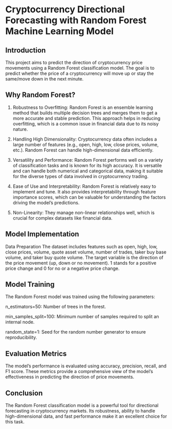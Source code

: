 # Cryptocurrency Directional Forecasting with Random Forest Machine Learning Model
## Introduction
This project aims to predict the direction of cryptocurrency price movements using a Random Forest classification model. The goal is to predict whether the price of a cryptocurrency will move up or stay the same/move down in the next minute.

## Why Random Forest?
1. Robustness to Overfitting:
Random Forest is an ensemble learning method that builds multiple decision trees and merges them to get a more accurate and stable prediction. This approach helps in reducing overfitting, which is a common issue in financial data due to its noisy nature.

2. Handling High Dimensionality:
Cryptocurrency data often includes a large number of features (e.g., open, high, low, close prices, volume, etc.). Random Forest can handle high-dimensional data efficiently.

3. Versatility and Performance:
Random Forest performs well on a variety of classification tasks and is known for its high accuracy. It is versatile and can handle both numerical and categorical data, making it suitable for the diverse types of data involved in cryptocurrency trading.

4. Ease of Use and Interpretability:
Random Forest is relatively easy to implement and tune. It also provides interpretability through feature importance scores, which can be valuable for understanding the factors driving the model’s predictions.

5. Non-Linearity: They manage non-linear relationships well, which is crucial for complex datasets like financial data.

## Model Implementation
Data Preparation
The dataset includes features such as open, high, low, close prices, volume, quote asset volume, number of trades, taker buy base volume, and taker buy quote volume. The target variable is the direction of the price movement (up, down or no movement). 1 stands for a positive price change and 0 for no or a negative price change.

## Model Training
The Random Forest model was trained using the following parameters:

n_estimators=50: Number of trees in the forest.

min_samples_split=100: Minimum number of samples required to split an internal node.

random_state=1: Seed for the random number generator to ensure reproducibility.

## Evaluation Metrics
The model’s performance is evaluated using accuracy, precision, recall, and F1 score. These metrics provide a comprehensive view of the model’s effectiveness in predicting the direction of price movements.

## Conclusion
The Random Forest classification model is a powerful tool for directional forecasting in cryptocurrency markets. Its robustness, ability to handle high-dimensional data, and fast performance make it an excellent choice for this task.
